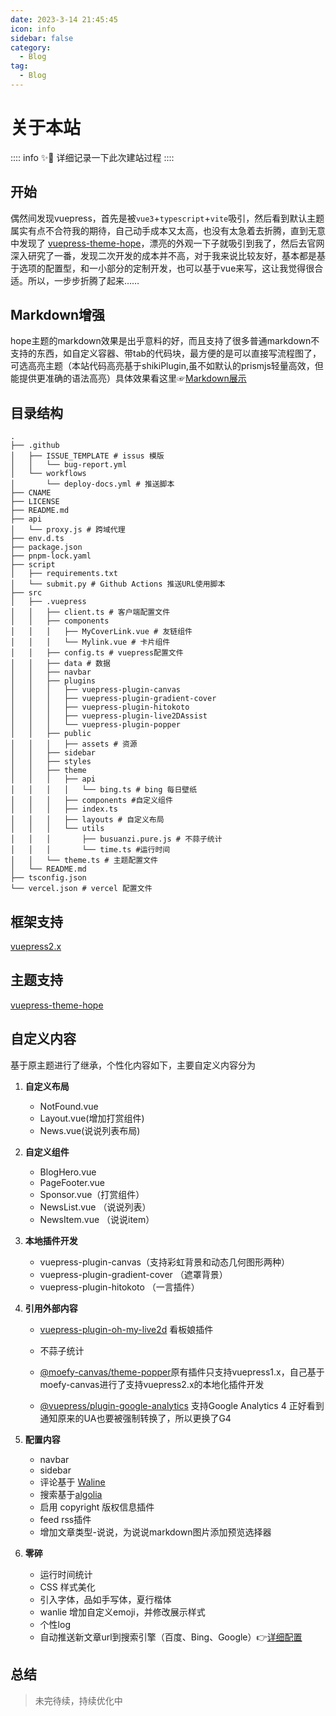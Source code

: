 ```yaml
---
date: 2023-3-14 21:45:45
icon: info
sidebar: false
category:
  - Blog
tag:
  - Blog
---
```

# 关于本站

:::: info ✨📒
详细记录一下此次建站过程
::::

## 开始

<!-- 之前的博客是基于jekyll打造的，要添加和定制化的东西都只能基于html+js+css完成，有些麻烦，所以一直有想更换引擎的想法
直到 -->
偶然间发现vuepress，首先是被`vue3`+`typescript`+`vite`吸引，然后看到默认主题属实有点不合符我的期待，自己动手成本又太高，也没有太急着去折腾，直到无意中发现了
[vuepress-theme-hope](https://theme-hope.vuejs.press/zh/)，漂亮的外观一下子就吸引到我了，然后去官网深入研究了一番，发现二次开发的成本并不高，对于我来说比较友好，基本都是基于选项的配置型，和一小部分的定制开发，也可以基于vue来写，这让我觉得很合适。所以，一步步折腾了起来……


## Markdown增强

hope主题的markdown效果是出乎意料的好，而且支持了很多普通markdown不支持的东西，如自定义容器、带tab的代码块，最方便的是可以直接写流程图了，可选高亮主题（本站代码高亮基于shikiPlugin,虽不如默认的prismjs轻量高效，但能提供更准确的语法高亮）具体效果看这里☞[Markdown展示](/demo/markdown.md)

## 目录结构

```shell
.
├── .github
│   ├── ISSUE_TEMPLATE # issus 模版
│   │   └── bug-report.yml
│   └── workflows
│       └── deploy-docs.yml # 推送脚本
├── CNAME
├── LICENSE
├── README.md
├── api
│   └── proxy.js # 跨域代理
├── env.d.ts
├── package.json
├── pnpm-lock.yaml
├── script
│   ├── requirements.txt 
│   └── submit.py # Github Actions 推送URL使用脚本
├── src
│   ├── .vuepress
│   │   ├── client.ts # 客户端配置文件
│   │   ├── components
│   │   │   ├── MyCoverLink.vue # 友链组件
│   │   │   └── Mylink.vue # 卡片组件
│   │   ├── config.ts # vuepress配置文件
│   │   ├── data # 数据
│   │   ├── navbar
│   │   ├── plugins
│   │   │   ├── vuepress-plugin-canvas
│   │   │   ├── vuepress-plugin-gradient-cover
│   │   │   ├── vuepress-plugin-hitokoto
│   │   │   ├── vuepress-plugin-live2DAssist
│   │   │   └── vuepress-plugin-popper
│   │   ├── public
│   │   │   ├── assets # 资源
│   │   ├── sidebar
│   │   ├── styles
│   │   ├── theme
│   │   │   ├── api
│   │   │   │   └── bing.ts # bing 每日壁纸
│   │   │   ├── components #自定义组件
│   │   │   ├── index.ts
│   │   │   ├── layouts # 自定义布局
│   │   │   └── utils
│   │   │       ├── busuanzi.pure.js # 不蒜子统计
│   │   │       └── time.ts #运行时间
│   │   └── theme.ts # 主题配置文件
│   └── README.md
├── tsconfig.json
└── vercel.json # vercel 配置文件
```

## 框架支持

[vuepress2.x](https://v2.vuepress.vuejs.org/zh/)

## 主题支持

[vuepress-theme-hope](https://theme-hope.vuejs.press/zh/)

## 自定义内容

基于原主题进行了继承，个性化内容如下，主要自定义内容分为
1. **自定义布局**
   - NotFound.vue
   - Layout.vue(增加打赏组件)
   - News.vue(说说列表布局)

2. **自定义组件**

   - BlogHero.vue
   - PageFooter.vue
   - Sponsor.vue（打赏组件）
   - NewsList.vue （说说列表）
   - NewsItem.vue （说说item）

3. **本地插件开发**

   - vuepress-plugin-canvas（支持彩虹背景和动态几何图形两种）
   - vuepress-plugin-gradient-cover （遮罩背景）
   - vuepress-plugin-hitokoto （一言插件）
   <!-- - vuepress-plugin-live2DAssist （看板娘辅助，由于子页有sidebar，看板娘会挡住，所以写了一个子页隐藏的小东西）
   - vuepress-plugin-popper （鼠标特效，基于[@moefy-canvas/theme-popper](https://github.com/moefyit/moefy-canvas)） -->

4. **引用外部内容**

   - [vuepress-plugin-oh-my-live2d](https://github.com/oh-my-live2d/vuepress-plugin-oh-my-live2d) 看板娘插件

   - 不蒜子统计

   - [@moefy-canvas/theme-popper](https://github.com/moefyit/moefy-canvas)原有插件只支持vuepress1.x，自己基于moefy-canvas进行了支持vuepress2.x的本地化插件开发

   - [@vuepress/plugin-google-analytics](https://v2.vuepress.vuejs.org/zh/reference/plugin/google-analytics.html) 支持Google Analytics 4 正好看到通知原来的UA也要被强制转换了，所以更换了G4
5. **配置内容**
   - navbar
   - sidebar
   - 评论基于 [Waline](https://waline.js.org/)
   - 搜索基于[algolia](https://www.algolia.com/developers/?utm_content=powered_by&utm_source=localhost&utm_medium=referral&utm_campaign=docsearch)
   - 启用 copyright 版权信息插件
   - feed rss插件
   - 增加文章类型-说说，为说说markdown图片添加预览选择器

6. **零碎**
   - 运行时间统计
   - CSS 样式美化
   - 引入字体，品如手写体，夏行楷体
   - wanlie 增加自定义emoji，并修改展示样式
   - 个性log
   - 自动推送新文章url到搜索引擎（百度、Bing、Google）👉[详细配置](/platform/github/github-action)

## 总结
> 未完待续，持续优化中
<!-- > 
本地插件，喜欢自取，源码公开，点击右上角，github图标即可，当然不要忘记点个✨哦 -->

